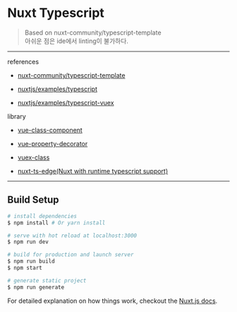 # Nuxt Typescript

> Based on nuxt-community/typescript-template <br/>아쉬운 점은 ide에서 linting이 불가하다.


***

references

- [nuxt-community/typescript-template](https://github.com/nuxt-community/typescript-template)

- [nuxtjs/examples/typescript](https://github.com/nuxt/nuxt.js/tree/dev/examples/typescript)

- [nuxtjs/examples/typescript-vuex](https://github.com/nuxt/nuxt.js/tree/dev/examples/typescript-vuex)


library


- [vue-class-component](https://github.com/vuejs/vue-class-component)

- [vue-property-decorator](https://github.com/kaorun343/vue-property-decorator)

- [vuex-class](https://github.com/ktsn/vuex-class)

- [nuxt-ts-edge(Nuxt with runtime typescript support)](https://www.npmjs.com/package/nuxt-ts-edge)


***

## Build Setup

``` bash
# install dependencies
$ npm install # Or yarn install

# serve with hot reload at localhost:3000
$ npm run dev

# build for production and launch server
$ npm run build
$ npm start

# generate static project
$ npm run generate
```

For detailed explanation on how things work, checkout the [Nuxt.js docs](https://github.com/nuxt/nuxt.js).

